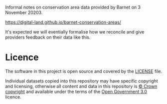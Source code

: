 Informal notes on conservation area data provided by Barnet on 3 November 20203.

https://digital-land.github.io/barnet-conservation-areas/

It's expected we will eventially formalise how we reconcile and give providers feedback on their data like this.

# Licence

The software in this project is open source and covered by the [LICENSE](LICENSE) file.

Individual datasets copied into this repository may have specific copyright and licensing, otherwise all content and data in this repository is
[© Crown copyright](http://www.nationalarchives.gov.uk/information-management/re-using-public-sector-information/copyright-and-re-use/crown-copyright/)
and available under the terms of the [Open Government 3.0](https://www.nationalarchives.gov.uk/doc/open-government-licence/version/3/) licence.
